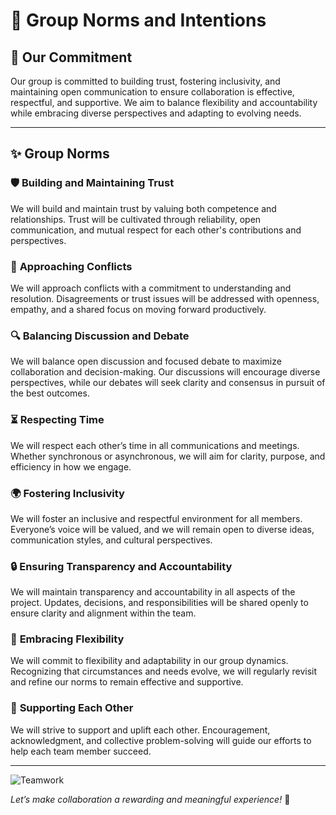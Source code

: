 # 🌟 Group Norms and Intentions

## 🤝 **Our Commitment**

Our group is committed to building trust, fostering inclusivity, and maintaining open communication to ensure collaboration is effective, respectful, and supportive. We aim to balance flexibility and accountability while embracing diverse perspectives and adapting to evolving needs.

---

## ✨ **Group Norms**

### 🛡️ **Building and Maintaining Trust**

We will build and maintain trust by valuing both competence and relationships. Trust will be cultivated through reliability, open communication, and mutual respect for each other's contributions and perspectives.

### 💬 **Approaching Conflicts**

We will approach conflicts with a commitment to understanding and resolution. Disagreements or trust issues will be addressed with openness, empathy, and a shared focus on moving forward productively.

### 🔍 **Balancing Discussion and Debate**

We will balance open discussion and focused debate to maximize collaboration and decision-making. Our discussions will encourage diverse perspectives, while our debates will seek clarity and consensus in pursuit of the best outcomes.

### ⏳ **Respecting Time**

We will respect each other’s time in all communications and meetings. Whether synchronous or asynchronous, we will aim for clarity, purpose, and efficiency in how we engage.

### 🌍 **Fostering Inclusivity**

We will foster an inclusive and respectful environment for all members. Everyone’s voice will be valued, and we will remain open to diverse ideas, communication styles, and cultural perspectives.

### 🔒 **Ensuring Transparency and Accountability**

We will maintain transparency and accountability in all aspects of the project. Updates, decisions, and responsibilities will be shared openly to ensure clarity and alignment within the team.

### 🌱 **Embracing Flexibility**

We will commit to flexibility and adaptability in our group dynamics. Recognizing that circumstances and needs evolve, we will regularly revisit and refine our norms to remain effective and supportive.

### 🤗 **Supporting Each Other**

We will strive to support and uplift each other. Encouragement, acknowledgment, and collective problem-solving will guide our efforts to help each team member succeed.

---

![Teamwork](https://cdn.pixabay.com/photo/2017/01/18/21/13/teamwork-1995056_960_720.png)

*Let’s make collaboration a rewarding and meaningful experience!* 🌟

